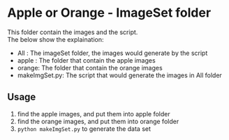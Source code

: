 # Apple or Orange - ImageSet folder    
    
This folder contain the images and the script.    
The below show the explaination:    
    
* All   : The imageSet folder, the images would generate by the script    
* apple : The folder that contain the apple images    
* orange: The folder that contain the orange images    
* makeImgSet.py: The script that would generate the images in All folder    
    
    
Usage
-----------------------------
1. find the apple images, and put them into apple folder    
2. find the orange images, and put them into orange folder    
3. ```python makeImgSet.py``` to generate the data set    